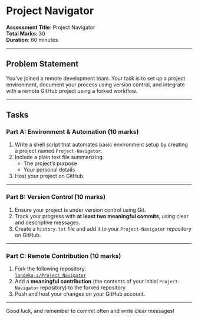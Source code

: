 #  Project Navigator

**Assessment Title**: Project Navigator  
**Total Marks**: 30  
**Duration**: 60 minutes  

---

##  Problem Statement

You’ve joined a remote development team. Your task is to set up a project environment, document your process using version control, and integrate with a remote GitHub project using a forked workflow.

---

##  Tasks

###  Part A: Environment & Automation (10 marks)

1. Write a shell script that automates basic environment setup by creating a project named `Project-Navigator`.
2. Include a plain text file summarizing:
   - The project’s purpose
   - Your personal details  
3. Host your project on GitHub.

---

###  Part B: Version Control (10 marks)

1. Ensure your project is under version control using Git.
2. Track your progress with **at least two meaningful commits**, using clear and descriptive messages.
3. Create a `history.txt` file and add it to your `Project-Navigator` repository on GitHub.

---

###  Part C: Remote Contribution (10 marks)

1. Fork the following repository:  
   [`londeka-z/Project_Navigator`](https://github.com/londeka-z/Project_Navigator)
2. Add a **meaningful contribution** (the contents of your initial `Project-Navigator` repository) to the forked repository.
3. Push and host your changes on your GitHub account.

---

Good luck, and remember to commit often and write clear messages! 
